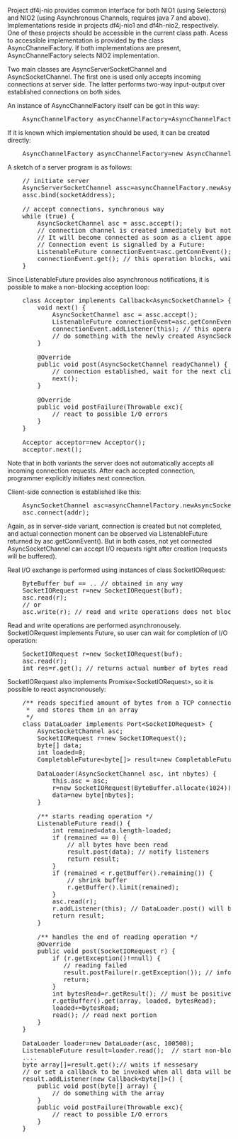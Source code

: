 Project df4j-nio provides common interface for both NIO1 (using Selectors)
and NIO2 (using Asynchronous Channels, requires java 7 and above).
Implementations reside in projects df4j-nio1 and df4h-nio2, respectively.
One of these projects should be accessible in the current class path.
Acess to accessible implementation is provided by the class AsyncChannelFactory.
If both implementations are present, AsyncChannelFactory selects NIO2 implementation.

Two main classes are AsyncServerSocketChannel and AsyncSocketChannel. The first one is used only
accepts incoming connections at server side. The latter performs two-way input-output over established
connections on both sides.

An instance of AsyncChannelFactory itself can be got in this way:
<pre>
    AsyncChannelFactory asyncChannelFactory=AsyncChannelFactory.getCurrentAsyncChannelFactory();
</pre>

If it is known which implementation should be used, it can be created directly:
<pre>
    AsyncChannelFactory asyncChannelFactory=new AsyncChannelFactory1();
</pre>

A sketch of a server program is as follows:
<pre>
    // initiate server
    AsyncServerSocketChannel assc=asyncChannelFactory.newAsyncServerSocketChannel();
    assc.bind(socketAddress);
    
    // accept connections, synchronous way
    while (true) {
        AsyncSocketChannel asc = assc.accept();
        // connection channel is created immediately but not yet connected.
        // It will become connected as soon as a client appear.
        // Connection event is signalled by a Future:
        ListenableFuture connectionEvent=asc.getConnEvent();
        connectionEvent.get(); // this operation blocks, waiting for next client connection request
    }
</pre>

Since ListenableFuture provides also asynchronous notifications, it is possible to 
make a non-blocking acception loop:
<pre>
    class Acceptor implements Callback&lt;AsyncSocketChannel&gt; {
        void next() {
            AsyncSocketChannel asc = assc.accept();
            ListenableFuture connectionEvent=asc.getConnEvent();
            connectionEvent.addListener(this); // this operation does not block
            // do something with the newly created AsyncSocketChannel
        }
        
        @Override
        public void post(AsyncSocketChannel readyChannel) {
            // connection established, wait for the next client
            next();
        }
        
        @Override
        public void postFailure(Throwable exc){
            // react to possible I/O errors
        }
    }
    
    Acceptor acceptor=new Acceptor();
    acceptor.next();
</pre>

Note that in both variants the server does not automatically accepts all incoming connection requests.
After each accepted connection, programmer explicitly initiates next connection.

Client-side connection is established like this:
<pre>
    AsyncSocketChannel asc=asyncChannelFactory.newAsyncSocketChannel();
    asc.connect(addr);
</pre>

Again, as in server-side variant, connection is created but not completed, and actual connection monent
can be observed via ListenableFuture returned by asc.getConnEvent(). But in both cases, not yet connected
AsyncSocketChannel can accept I/O requests right after creation (requests will be buffered).

Real I/O exchange is performed using instances of class SocketIORequest:
<pre>
    ByteBuffer buf == .. // obtained in any way
    SocketIORequest r=new SocketIORequest(buf);
    asc.read(r);
    // or
    asc.write(r); // read and write operations does not block
</pre>

Read and write operations are performed asynchronousely. SocketIORequest implements Future, so user can wait for 
completion of I/O operation:
<pre>
    SocketIORequest r=new SocketIORequest(buf);
    asc.read(r);
    int res=r.get(); // returns actual number of bytes read
</pre>

SocketIORequest also implements Promise&lt;SocketIORequest&gt;, so it is possible to react asyncronousely:
<pre>
    /** reads specified amount of bytes from a TCP connection
     *  and stores them in an array
     */
    class DataLoader implements Port&lt;SocketIORequest&gt; {
        AsyncSocketChannel asc;
        SocketIORequest r=new SocketIORequest();
        byte[] data;
        int loaded=0;
        CompletableFuture&lt;byte[]&gt; result=new CompletableFuture&lt;byte[]&gt;;
        
        DataLoader(AsyncSocketChannel asc, int nbytes) {
            this.asc = asc;
            r=new SocketIORequest(ByteBuffer.allocate(1024));
            data=new byte[nbytes];
        }
        
        /** starts reading operation */
        ListenableFuture read() {
            int remained=data.length-loaded;
            if (remained == 0) {
                // all bytes have been read
                result.post(data); // notify listeners
                return result;
            }
            if (remained &lt; r.getBuffer().remaining()) {
                // shrink buffer
                r.getBuffer().limit(remained);
            }
            asc.read(r);            
            r.addListener(this); // DataLoader.post() will be invoked
            return result;
        }
        
        /** handles the end of reading operation */
        @Override
        public void post(SocketIORequest r) {
            if (r.getException()!=null) {
               // reading failed
               result.postFailure(r.getException()); // inform listeners
               return;
            }
            int bytesRead=r.getResult(); // must be positive
            r.getBuffer().get(array, loaded, bytesRead);
            loaded+=bytesRead;
            read(); // read next portion
        }
    }
    
    DataLoader loader=new DataLoader(asc, 100500);
    ListenableFuture result=loader.read();  // start non-blocking read
    ....
    byte array[]=result.get();// waits if nessesary
    // or set a callback to be invoked when all data will be read:
    result.addListener(new Callback&lt;byte[]&gt;() {
        public void post(byte[] array) {
            // do something with the array
        }
        public void postFailure(Throwable exc){
            // react to possible I/O errors
        }
    }
</pre>


